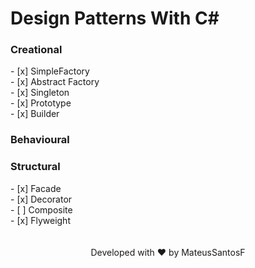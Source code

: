 # Design Patterns With C#

<h3> Creational </h3>
- [x] SimpleFactory <br>
- [x] Abstract Factory <br>
- [x] Singleton <br>
- [x] Prototype <br>
- [x] Builder <br>

<h3> Behavioural </h3>

<h3> Structural </h3>
- [x] Facade <br>
- [x] Decorator <br>
- [ ] Composite <br>
- [x] Flyweight <br>
<br>
<br>
<div align="center">Developed with ❤️ by MateusSantosF</div>



